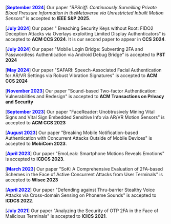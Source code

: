 [**<span style="color:blue">September 2024</span>**] Our paper *"BPSniff: Continuously Surveilling Private Blood Pressure Information in theMetaverse via Unrestricted Inbuilt Motion Sensors"* is accepted to **IEEE S&P 2025**. 

[**<span style="color:blue">July 2024</span>**] Our paper " Breaching Security Keys without Root: FIDO2 Deception Attacks via Overlays exploiting Limited Display Authenticators" is accepted to **ACM CCS 2024**.  It is our second paper to appear in **CCS 2024**.

[**<span style="color:blue">July 2024</span>**] Our paper "Mobile Login Bridge: Subverting 2FA and Passwordless Authentication via Android Debug Bridge" is accepted to **PST 2024**

[**<span style="color:blue">May 2024</span>**] Our paper "SAFARI: Speech-Associated Facial Authentication for AR/VR Settings via Robust VIbration Signatures" is accepted to **ACM CCS 2024**

[**<span style="color:blue">November 2023</span>**] Our paper "Sound-based Two-factor Authentication: Vulnerabilities and Redesign" is accepted to **ACM Transactions on Privacy and Security**

[**<span style="color:blue">September 2023</span>**] Our paper "FaceReader: Unobtrusively Mining Vital Signs and Vital Sign Embedded Sensitive Info via AR/VR Motion Sensors" is accepted to **ACM CCS 2023**

[**<span style="color:blue">August 2023</span>**] Our paper "Breaking Mobile Notification-based Authentication with Concurrent Attacks Outside of Mobile Devices" is accepted to **MobiCom 2023**.

[**<span style="color:blue">April 2023</span>**] Our paper "EmoLeak: Smartphone Motions Reveals Emotions" is accepted to **ICDCS 2023**.

[**<span style="color:blue">March 2023</span>**] Our paper "SoK: A Comprehensive Evaluation of 2FA-based Schemes in the Face of Active Concurrent Attacks from User Terminals" is accepted to **Wisec 2023**

[**<span style="color:blue">April 2022</span>**] Our paper "Defending against Thru-barrier Stealthy Voice Attacks via Cross-domain Sensing on Phoneme Sounds" is accepted to **ICDCS 2022**.

[**<span style="color:blue">July 2021</span>**] Our paper "Analyzing the Security of OTP 2FA in the Face of Malicious Terminals" is accepted to **ICICS 2021**.
